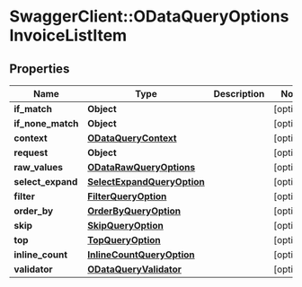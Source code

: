 # SwaggerClient::ODataQueryOptionsInvoiceListItem

## Properties
Name | Type | Description | Notes
------------ | ------------- | ------------- | -------------
**if_match** | **Object** |  | [optional] 
**if_none_match** | **Object** |  | [optional] 
**context** | [**ODataQueryContext**](ODataQueryContext.md) |  | [optional] 
**request** | **Object** |  | [optional] 
**raw_values** | [**ODataRawQueryOptions**](ODataRawQueryOptions.md) |  | [optional] 
**select_expand** | [**SelectExpandQueryOption**](SelectExpandQueryOption.md) |  | [optional] 
**filter** | [**FilterQueryOption**](FilterQueryOption.md) |  | [optional] 
**order_by** | [**OrderByQueryOption**](OrderByQueryOption.md) |  | [optional] 
**skip** | [**SkipQueryOption**](SkipQueryOption.md) |  | [optional] 
**top** | [**TopQueryOption**](TopQueryOption.md) |  | [optional] 
**inline_count** | [**InlineCountQueryOption**](InlineCountQueryOption.md) |  | [optional] 
**validator** | [**ODataQueryValidator**](ODataQueryValidator.md) |  | [optional] 


